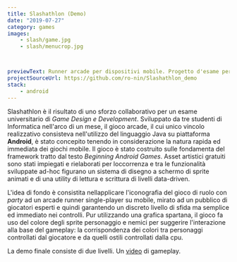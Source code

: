 ```yaml
---
title: Slashathlon (Demo)
date: "2019-07-27"
category: games
images:
    - slash/game.jpg
    - slash/menucrop.jpg



previewText: Runner arcade per dispositivi mobile. Progetto d'esame per un corso universitario di Game Design e Development
projectSourceUrl: https://github.com/ro-nin/Slashathlon_demo
stack:
    - android
---
```


Slashathlon è il risultato di uno sforzo collaborativo per un esame universitario di *Game Design e Development*. Sviluppato da tre studenti di Informatica nell'arco di un mese, il gioco arcade, il cui unico vincolo realizzativo consisteva nell'utilizzo del linguaggio Java su piattaforma **Android**, è stato concepito tenendo in considerazione la natura rapida ed immediata dei giochi mobile. Il gioco è stato costruito sulle fondamenta del framework tratto dal testo *Beginning Android Games*. Asset artistici gratuiti sono stati impiegati e rielaborati per loccorrenza e tra le funzionalità sviluppate ad-hoc figurano un sistema di disegno a schermo di sprite animati e di una utility di lettura e scrittura di livelli data-driven.

L'idea di fondo è consistita nellapplicare l'iconografia del gioco di ruolo con *party*  ad un arcade runner single-player su mobile, mirato ad un pubblico di giocatori esperti e quindi garantendo un discreto livello di sfida ma semplice ed immediato nei controlli. Pur utilizzando una grafica spartana, il gioco fa uso del colore degli sprite personaggio e nemici per suggerire l'interazione alla base del gameplay: la corrispondenza dei colori tra personaggi controllati dal giocatore e da quelli ostili controllati dalla cpu.

La demo finale consiste di due livelli. Un [video](https://www.youtube.com/watch?v=I0H23J3TGD4) di gameplay.